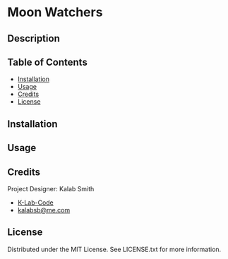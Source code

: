 # Moon Watchers

## Description


## Table of Contents

- [Installation](#installation)
- [Usage](#usage)
- [Credits](#credits)
- [License](#license)

## Installation


## Usage

## Credits

Project Designer: Kalab Smith
- [K-Lab-Code](https://github.com/K-Lab-Code)
- [kalabsb@me.com](mailto:kalabsb@me.com)

## License

Distributed under the MIT License. See LICENSE.txt for more information.

